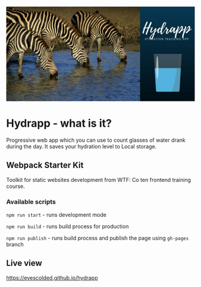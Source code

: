 ![cover](./src/assets/img/cover.jpg)

# Hydrapp - what is it?

Progressive web app which you can use to count glasses of water drank during the day. It saves your hydration level to Local storage. 

## Webpack Starter Kit 

Toolkit for static websites development from WTF: Co ten frontend training course.  

### Available scripts

`npm run start` - runs development mode

`npm run build` - runs build process for production

`npm run publish` - runs build process and publish the page using `gh-pages` branch

## Live view

https://evescolded.github.io/hydrapp